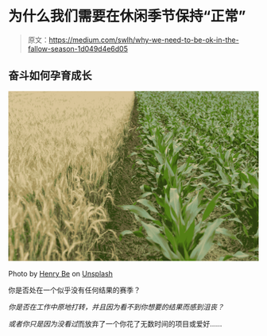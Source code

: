 # 为什么我们需要在休闲季节保持“正常”

> 原文：<https://medium.com/swlh/why-we-need-to-be-ok-in-the-fallow-season-1d049d4e6d05>

## 奋斗如何孕育成长

![](img/27202b75a2b6b89f7a6cb8cf6dd63e0a.png)

Photo by [Henry Be](https://unsplash.com/@henry_be?utm_source=medium&utm_medium=referral) on [Unsplash](https://unsplash.com?utm_source=medium&utm_medium=referral)

你是否处在一个似乎没有任何结果的赛季？

*你是否在工作中原地打转，并且因为看不到你想要的结果而感到沮丧？*

*或者你只是因为没看过*而放弃了一个你花了无数时间的项目或爱好……